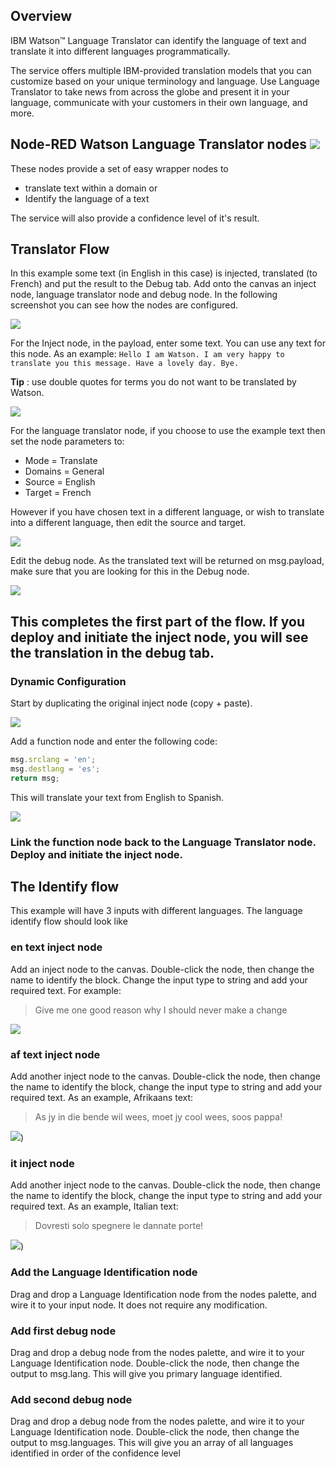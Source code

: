 

## Overview 


IBM Watson™ Language Translator can identify the language of text and translate it into different languages programmatically.

The service offers multiple IBM-provided translation models that you can customize based on your unique terminology and language. Use Language Translator to take news from across the globe and present it in your language, 
communicate with your customers in their own language, and more.


## Node-RED Watson Language Translator nodes ![](Images/ltnodes.png)


These nodes provide a set of easy wrapper nodes to

* translate text within a domain or
* Identify the language of a text

The service will also provide a confidence level of it's result.

## Translator Flow 

In this example some text (in English in this case) is injected, translated (to French) and put the result to the Debug tab. Add onto the canvas an inject node, language translator node and debug node. In the following screenshot you can see how the nodes are configured.


![](Images/translate.png) 

For the Inject node, in the payload, enter some text. You can use any text for this node. As an example:
`Hello I am Watson. I am very happy to translate you this message. Have a lovely day. Bye.`


**Tip** : use double quotes for terms you do not want to be translated by Watson.


![](Images/translatedetails.png) 


For the language translator node, if you choose to use the example text then set the node parameters to:

* Mode = Translate
* Domains = General
* Source = English
* Target = French

However if you have chosen text in a different language, or wish to translate into a different language, then edit the source and target.

![](Images/translatenode.png) 

Edit the debug node. As the translated text will be returned on msg.payload, make sure that you are looking for this in the Debug node.

![](Images/sttdebug.png) 

## This completes the first part of the flow. If you deploy and initiate the inject node, you will see the translation in the debug tab.   

### Dynamic Configuration

Start by duplicating the original inject node (copy + paste).

![](Images/ltdynamic.png) 

Add a function node and enter the following code:
```JAVASCRIPT
msg.srclang = 'en';
msg.destlang = 'es';
return msg;
```

This will translate your text from English to Spanish.

![](Images/dynamic.png) 

### Link the function node back to the Language Translator node. Deploy and initiate the inject node.


## The Identify flow

This example will have 3 inputs with different languages. The language identify flow should look like

### en text inject node
Add an inject node to the canvas. Double-click the node, then change the name to identify the block. Change the input type to string and add your required text. For example:

> Give me one good reason why I should never make a change

![](Images/en.png)

### af text inject node
Add another inject node to the canvas. Double-click the node, then change the name to identify the block, change the input type to string and add your required text. As an example, Afrikaans text:

> As jy in die bende wil wees, moet jy cool wees, soos pappa!

![](Images/af.png))

### it inject node
Add another inject node to the canvas. Double-click the node, then change the name to identify the block, change the input type to string and add your required text. As an example, Italian text:

> Dovresti solo spegnere le dannate porte!

![](Images/it.png))


### Add the Language Identification node
Drag and drop a Language Identification node from the nodes palette, and wire it to your input node. It does not require any modification.

### Add first debug node
Drag and drop a debug node from the nodes palette, and wire it to your Language Identification node. Double-click the node, then change the output to msg.lang. This will give you primary language identified.

### Add second debug node
Drag and drop a debug node from the nodes palette, and wire it to your Language Identification node. Double-click the node, then change the output to msg.languages. This will give you an array of all languages identified in order of the confidence level
